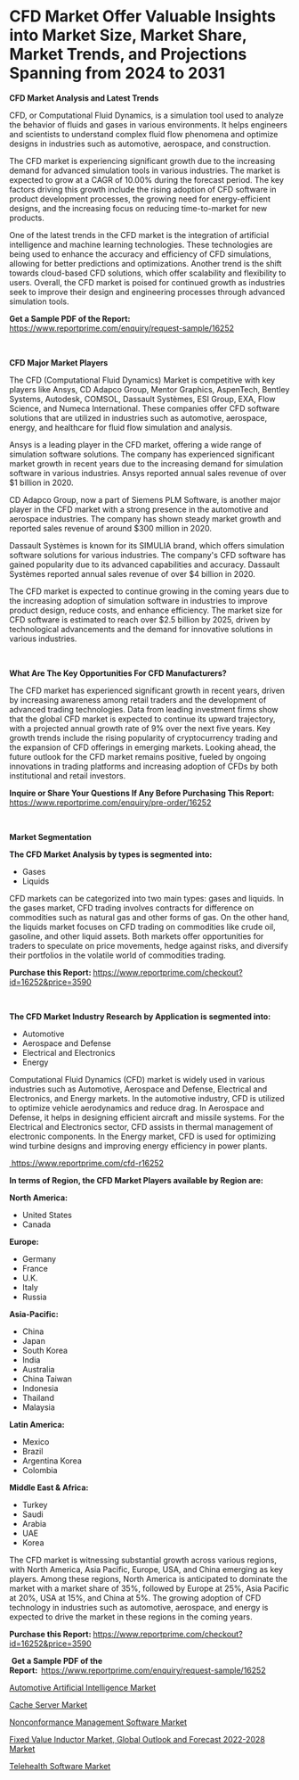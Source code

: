 <p><h1>CFD Market Offer Valuable Insights into Market Size, Market Share, Market Trends, and Projections Spanning from 2024 to 2031</h1></p><p><strong>CFD Market Analysis and Latest Trends</strong></p>
<p><p>CFD, or Computational Fluid Dynamics, is a simulation tool used to analyze the behavior of fluids and gases in various environments. It helps engineers and scientists to understand complex fluid flow phenomena and optimize designs in industries such as automotive, aerospace, and construction.</p><p>The CFD market is experiencing significant growth due to the increasing demand for advanced simulation tools in various industries. The market is expected to grow at a CAGR of 10.00% during the forecast period. The key factors driving this growth include the rising adoption of CFD software in product development processes, the growing need for energy-efficient designs, and the increasing focus on reducing time-to-market for new products.</p><p>One of the latest trends in the CFD market is the integration of artificial intelligence and machine learning technologies. These technologies are being used to enhance the accuracy and efficiency of CFD simulations, allowing for better predictions and optimizations. Another trend is the shift towards cloud-based CFD solutions, which offer scalability and flexibility to users. Overall, the CFD market is poised for continued growth as industries seek to improve their design and engineering processes through advanced simulation tools.</p></p>
<p><strong>Get a Sample PDF of the Report:&nbsp;</strong> <a href="https://www.reportprime.com/enquiry/request-sample/16252">https://www.reportprime.com/enquiry/request-sample/16252</a></p>
<p>&nbsp;</p>
<p><strong>CFD Major Market Players</strong></p>
<p><p>The CFD (Computational Fluid Dynamics) Market is competitive with key players like Ansys, CD Adapco Group, Mentor Graphics, AspenTech, Bentley Systems, Autodesk, COMSOL, Dassault Systèmes, ESI Group, EXA, Flow Science, and Numeca International. These companies offer CFD software solutions that are utilized in industries such as automotive, aerospace, energy, and healthcare for fluid flow simulation and analysis.</p><p>Ansys is a leading player in the CFD market, offering a wide range of simulation software solutions. The company has experienced significant market growth in recent years due to the increasing demand for simulation software in various industries. Ansys reported annual sales revenue of over $1 billion in 2020.</p><p>CD Adapco Group, now a part of Siemens PLM Software, is another major player in the CFD market with a strong presence in the automotive and aerospace industries. The company has shown steady market growth and reported sales revenue of around $300 million in 2020.</p><p>Dassault Systèmes is known for its SIMULIA brand, which offers simulation software solutions for various industries. The company's CFD software has gained popularity due to its advanced capabilities and accuracy. Dassault Systèmes reported annual sales revenue of over $4 billion in 2020.</p><p>The CFD market is expected to continue growing in the coming years due to the increasing adoption of simulation software in industries to improve product design, reduce costs, and enhance efficiency. The market size for CFD software is estimated to reach over $2.5 billion by 2025, driven by technological advancements and the demand for innovative solutions in various industries.</p></p>
<p>&nbsp;</p>
<p><strong>What Are The Key Opportunities For CFD Manufacturers?</strong></p>
<p><p>The CFD market has experienced significant growth in recent years, driven by increasing awareness among retail traders and the development of advanced trading technologies. Data from leading investment firms show that the global CFD market is expected to continue its upward trajectory, with a projected annual growth rate of 9% over the next five years. Key growth trends include the rising popularity of cryptocurrency trading and the expansion of CFD offerings in emerging markets. Looking ahead, the future outlook for the CFD market remains positive, fueled by ongoing innovations in trading platforms and increasing adoption of CFDs by both institutional and retail investors.</p></p>
<p><strong>Inquire or Share Your Questions If Any Before Purchasing This Report:</strong> <a href="https://www.reportprime.com/enquiry/pre-order/16252">https://www.reportprime.com/enquiry/pre-order/16252</a></p>
<p>&nbsp;</p>
<p><strong>Market Segmentation</strong></p>
<p><strong>The CFD Market Analysis by types is segmented into:</strong></p>
<p><ul><li>Gases</li><li>Liquids</li></ul></p>
<p><p>CFD markets can be categorized into two main types: gases and liquids. In the gases market, CFD trading involves contracts for difference on commodities such as natural gas and other forms of gas. On the other hand, the liquids market focuses on CFD trading on commodities like crude oil, gasoline, and other liquid assets. Both markets offer opportunities for traders to speculate on price movements, hedge against risks, and diversify their portfolios in the volatile world of commodities trading.</p></p>
<p><strong>Purchase this Report:&nbsp;</strong><a href="https://www.reportprime.com/checkout?id=16252&price=3590">https://www.reportprime.com/checkout?id=16252&price=3590</a></p>
<p>&nbsp;</p>
<p><strong>The CFD Market Industry Research by Application is segmented into:</strong></p>
<p><ul><li>Automotive</li><li>Aerospace and Defense</li><li>Electrical and Electronics</li><li>Energy</li></ul></p>
<p><p>Computational Fluid Dynamics (CFD) market is widely used in various industries such as Automotive, Aerospace and Defense, Electrical and Electronics, and Energy markets. In the automotive industry, CFD is utilized to optimize vehicle aerodynamics and reduce drag. In Aerospace and Defense, it helps in designing efficient aircraft and missile systems. For the Electrical and Electronics sector, CFD assists in thermal management of electronic components. In the Energy market, CFD is used for optimizing wind turbine designs and improving energy efficiency in power plants.</p></p>
<p><a href="https://www.reportprime.com/cfd-r16252">&nbsp;https://www.reportprime.com/cfd-r16252</a></p>
<p><strong>In terms of Region, the CFD Market Players available by Region are:</strong></p>
<p>
    <p> <strong> North America: </strong>
        <ul>
            <li>United States</li>
            <li>Canada</li>
        </ul>
        </p> 
    <p> <strong> Europe: </strong>
        <ul>
            <li>Germany</li>
            <li>France</li>
            <li>U.K.</li>
            <li>Italy</li>
            <li>Russia</li>
        </ul>
        </p> 
    <p> <strong> Asia-Pacific: </strong>
        <ul>
            <li>China</li>
            <li>Japan</li>
            <li>South Korea</li>
            <li>India</li>
            <li>Australia</li>
            <li>China Taiwan</li>
            <li>Indonesia</li>
            <li>Thailand</li>
            <li>Malaysia</li>
        </ul>
        </p> 
    <p> <strong> Latin America: </strong>
        <ul>
            <li>Mexico</li>
            <li>Brazil</li>
            <li>Argentina Korea</li>
            <li>Colombia</li>
        </ul>
        </p> 
    <p> <strong> Middle East & Africa: </strong>
        <ul>
            <li>Turkey</li>
            <li>Saudi</li>
            <li>Arabia</li>
            <li>UAE</li>
            <li>Korea</li>
        </ul>
    </p>
    </p>
<p><p>The CFD market is witnessing substantial growth across various regions, with North America, Asia Pacific, Europe, USA, and China emerging as key players. Among these regions, North America is anticipated to dominate the market with a market share of 35%, followed by Europe at 25%, Asia Pacific at 20%, USA at 15%, and China at 5%. The growing adoption of CFD technology in industries such as automotive, aerospace, and energy is expected to drive the market in these regions in the coming years.</p></p>
<p><strong>Purchase this Report: </strong><a href="https://www.reportprime.com/checkout?id=16252&price=3590">https://www.reportprime.com/checkout?id=16252&price=3590</a></p>
<p>&nbsp;<strong>Get a Sample PDF of the Report:&nbsp;&nbsp;</strong><a href="https://www.reportprime.com/enquiry/request-sample/16252">https://www.reportprime.com/enquiry/request-sample/16252</a></p>
<p><strong></strong></p>
<p><p><a href="https://github.com/zzflqewx24/Market-Research-Report-List-1/blob/main/automotive-artificial-intelligence-market.md">Automotive Artificial Intelligence Market</a></p><p><a href="https://medium.com/@susiegibson34/cache-server-market-size-growth-trends-statistics-forecasts-2024-2031-a2f813ca2434">Cache Server Market</a></p><p><a href="https://medium.com/@susiegibson34/nonconformance-management-software-market-a-global-and-regional-analysis-focus-on-end-user-b1bbb67d34b5?postPublishedType=initial">Nonconformance Management Software Market</a></p><p><a href="https://issuu.com/reportprime-2/docs/fixed-value-inductor-market-global-_070de9e7e44d61">Fixed Value Inductor Market, Global Outlook and Forecast 2022-2028 Market</a></p><p><a href="https://medium.com/@susiegibson34/insights-into-the-telehealth-software-market-size-which-is-expanding-with-a-5-8-c8b547fe13b2">Telehealth Software Market</a></p></p>